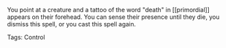 You point at a creature and a tattoo of the word "death" in [[primordial]] appears on their forehead. You can sense their presence until they die, you dismiss this spell, or you cast this spell again.

Tags: Control